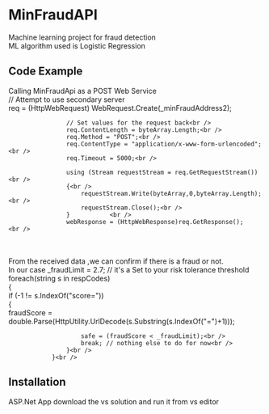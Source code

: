 # MinFraudAPI

Machine learning project for fraud detection <br />
ML algorithm used is Logistic Regression <br />
## Code Example
Calling MinFraudApi as a POST Web Service<br />
  // Attempt to use secondary server<br />
					req = (HttpWebRequest) WebRequest.Create(_minFraudAddress2);<br />

					// Set values for the request back<br />
					req.ContentLength = byteArray.Length;<br />
					req.Method = "POST";<br />
					req.ContentType = "application/x-www-form-urlencoded";<br />
					req.Timeout = 5000;<br />

					using (Stream requestStream = req.GetRequestStream()) <br />
					{<br />
						requestStream.Write(byteArray,0,byteArray.Length);<br />
						requestStream.Close();<br />
					}			<br />
					webResponse = (HttpWebResponse)req.GetResponse();	<br />
<br />
<br />
From the received data ,we can confirm if there is a fraud or not. </br>
In our case _fraudLimit = 2.7; // it's a Set to your risk tolerance threshold
foreach(string s in respCodes)<br />
				{<br />
					if (-1 != s.IndexOf("score="))<br />
					{<br />
						fraudScore = double.Parse(HttpUtility.UrlDecode(s.Substring(s.IndexOf("=")+1)));<br />

						safe = (fraudScore < _fraudLimit);<br />
						break; // nothing else to do for now<br />
					}<br />
				}<br />
## Installation
ASP.Net App
download the vs solution and run it from vs editor
